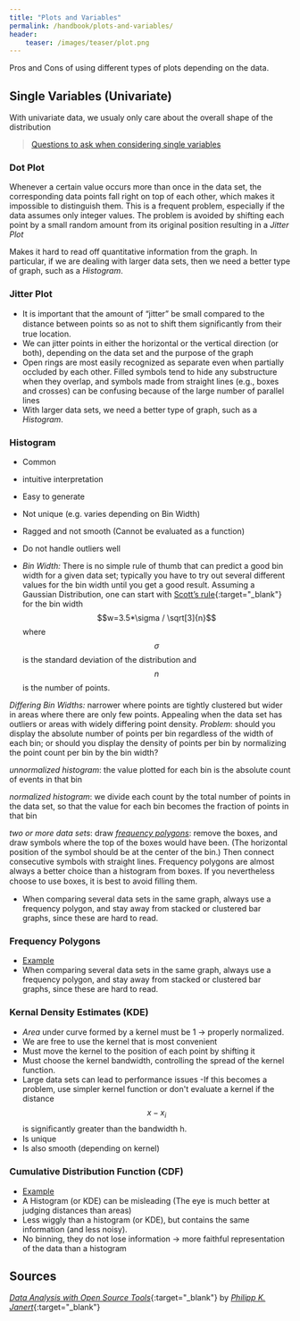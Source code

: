 ```yaml
---
title: "Plots and Variables"
permalink: /handbook/plots-and-variables/
header:
    teaser: /images/teaser/plot.png
---
```



Pros and Cons of using different types of plots depending on the data.

## Single Variables (Univariate)

With univariate data, we usualy only care about the overall shape of the distribution

> [Questions to ask when considering single variables](/handbook/plots-and-variables/univariate-questions/)


### Dot Plot

Whenever a certain value occurs more than once in the data set, the corresponding data points fall right on top of each other, which makes it impossible to distinguish them. This is a frequent problem, especially if the data assumes only integer values. The problem is avoided by shifting each point by a small random amount from its original position resulting in a *Jitter Plot*

Makes it hard to read off quantitative information from the graph. In particular, if we are dealing with larger data sets, then we need a better type of graph, such as a *Histogram*.

### Jitter Plot

- It is important that the amount of “jitter” be small compared to the distance between points so as not to shift them signiﬁcantly from their true location.
- We can jitter points in either the horizontal or the vertical direction (or both), depending on the data set and the purpose of the graph
- Open rings are most easily recognized as separate even when partially occluded by each other. Filled symbols tend to hide any substructure when they overlap, and symbols made from straight lines (e.g., boxes and crosses) can be confusing because of the large number of parallel lines
- With larger data sets, we need a better type of graph, such as a *Histogram*.

### Histogram

- Common 
- intuitive interpretation
- Easy to generate
- Not unique (e.g. varies depending on Bin Width)
- Ragged and not smooth (Cannot be evaluated as a function)
- Do not handle outliers well

- *Bin Width:* There is no simple rule of thumb that can predict a good bin width for a given data set; typically you have to try out several different values for the bin width until you get a good result. Assuming a Gaussian Distribution, one can start with [Scott’s rule](https://en.wikipedia.org/wiki/Histogram#Scott's_normal_reference_rule){:target="_blank"} for the bin width $$w=3.5*\sigma / \sqrt[3]{n}$$ where $$\sigma$$ is the standard deviation of the distribution and $$n$$ is the number of points.


*Differing Bin Widths:* narrower where points are tightly clustered but wider in areas where there are only few points. Appealing when the data set has outliers or areas with widely differing point density. *Problem*: should you display the absolute number of points per bin regardless of the width of each bin; or should you display the density of points per bin by normalizing the point count per bin by the bin width?

*unnormalized histogram*: the value plotted for each bin is the absolute count of events in that bin

*normalized histogram*: we divide each count by the total number of points in the data set, so that the value for each bin becomes the fraction of points in that bin

*two or more data sets*: draw [*frequency polygons*](#frequency-polygons): remove the boxes, and draw symbols where the top of the boxes would have been. (The horizontal position of the symbol should be at the center of the bin.) Then connect consecutive symbols with straight lines. Frequency polygons are almost always a better choice than a histogram from boxes. If you nevertheless choose to use boxes, it is best to avoid ﬁlling them.
- When comparing several data sets in the same graph, always use a frequency polygon, and stay away from stacked or clustered bar graphs, since these are hard to read.

### Frequency Polygons 
- [Example](/images/handbook/frequency-polygons.jpg "Source: math.libretexts.org")
- When comparing several data sets in the same graph, always use a frequency polygon, and stay away from stacked or clustered bar graphs, since these are hard to read.

### Kernal Density Estimates (KDE)
- *Area* under curve formed by a kernel must be 1 -> properly normalized.
- We are free to use the kernel that is most convenient
- Must move the kernel to the position of each point by shifting it
- Must choose the kernel bandwidth, controlling the spread of the kernel function. 
- Large data sets can lead to performance issues
    -If this becomes a problem, use simpler kernel function or don't evaluate a kernel if the distance $$x−x_i$$ is signiﬁcantly greater than the bandwidth h.
- Is unique
- Is also smooth (depending on kernel)

### Cumulative Distribution Function (CDF)
- [Example](/images/handbook/cdf.png "Data Analysis with Open Source Tools - Page 24")
- A Histogram (or KDE) can be misleading (The eye is much better at judging distances than areas)
- Less wiggly than a histogram (or KDE), but contains the same information (and less noisy). 
- No binning, they do not lose information -> more faithful representation of the data than a histogram




## Sources

[*Data Analysis with Open Source Tools*](http://shop.oreilly.com/product/9780596802363.do){:target="_blank"} by [*Philipp K. Janert*](https://www.oreilly.com/pub/au/933){:target="_blank"}

